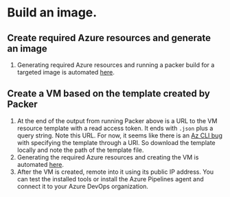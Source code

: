 # Build an image.

## Create required Azure resources and generate an image

1. Generating required Azure resources and running a packer build for a targeted image is automated [here](../helpers/GenerateResourcesAndImage.ps1).

## Create a VM based on the template created by Packer

1. At the end of the output from running Packer above is a URL to the VM resource template with a read access token. It ends with `.json` plus a query string. Note this URL. For now, it seems like there is an [Az CLI bug](https://github.com/Azure/azure-cli/issues/5899) with specifying the template through a URI. So download the template locally and note the path of the template file.
1. Generating the required Azure resources and creating the VM is automated [here](../helpers/CreateAzureVMFromPackerTemplate.ps1).
1. After the VM is created, remote into it using its public IP address. You can test the installed tools or install the Azure Pipelines agent and connect it to your Azure DevOps organization.